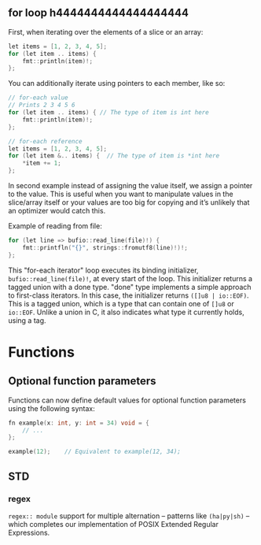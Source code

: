 ## for loop h4444444444444444444

First, when iterating over the elements of a slice or an array:
```h
let items = [1, 2, 3, 4, 5];
for (let item .. items) {
	fmt::println(item)!;
};
```
You can additionally iterate using pointers to each member, like so:
```h
// for-each value
// Prints 2 3 4 5 6
for (let item .. items) { // The type of item is int here
	fmt::println(item)!;
};

// for-each reference
let items = [1, 2, 3, 4, 5];
for (let item &.. items) {  // The type of item is *int here
	*item += 1;
};
```

In second example instead of assigning the value itself, we assign a pointer to the value. This is useful when you want to manipulate values in the slice/array itself or your values are too big for copying and it’s unlikely that an optimizer would catch this.

Example of reading from file:
```h
for (let line => bufio::read_line(file)!) {
	fmt::printfln("{}", strings::fromutf8(line)!)!;
};
```

This "for-each iterator" loop executes its binding initializer, `bufio::read_line(file)!`, at every start of the loop. This initializer returns a tagged union with a done type. "done" type implements a simple approach to first-class iterators. In this case, the initializer returns `([]u8 | io::EOF)`. This is a tagged union, which is a type that can contain one of `[]u8` or `io::EOF`. Unlike a union in C, it also indicates what type it currently holds, using a tag.


# Functions
## Optional function parameters

Functions can now define default values for optional function parameters using the following syntax:
```h
fn example(x: int, y: int = 34) void = {
	// ...
};

example(12);	// Equivalent to example(12, 34);
```

## STD
### regex 

`regex:: module` support for multiple alternation – patterns like `(ha|py|sh)` – which completes our implementation of POSIX Extended Regular Expressions.

